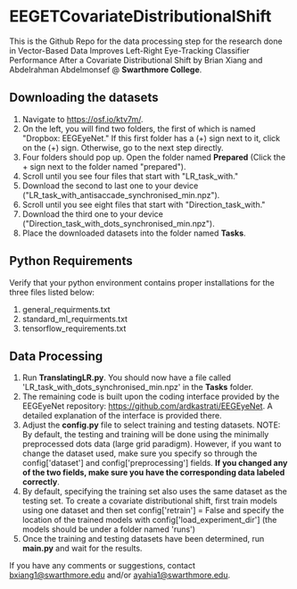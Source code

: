 # EEGETCovariateDistributionalShift

This is the Github Repo for the data processing step for the research done in Vector-Based Data Improves Left-Right
Eye-Tracking Classifier Performance After a Covariate Distributional Shift by Brian Xiang and Abdelrahman Abdelmonsef @ **Swarthmore College**. 

## Downloading the datasets

1. Navigate to https://osf.io/ktv7m/. 
2. On the left, you will find two folders, the first of which is named "Dropbox: EEGEyeNet." If this first folder has a (+) sign next to it, click on the (+) sign. Otherwise, go to the next step directly. 
3. Four folders should pop up. Open the folder named **Prepared** (Click the + sign next to the folder named "prepared"). 
4. Scroll until you see four files that start with "LR_task_with."
5. Download the second to last one to your device ("LR_task_with_antisaccade_synchronised_min.npz").
6. Scroll until you see eight files that start with "Direction_task_with."
5. Download the third one to your device ("Direction_task_with_dots_synchronised_min.npz").
7. Place the downloaded datasets into the folder named **Tasks**.

## Python Requirements

Verify that your python environment contains proper installations for the three files listed below:
1. general_requirments.txt
2. standard_ml_requirments.txt
3. tensorflow_requirements.txt

## Data Processing

1. Run **TranslatingLR.py**. You should now have a file called 'LR_task_with_dots_synchronised_min.npz' in the **Tasks** folder.
2. The remaining code is built upon the coding interface provided by the EEGEyeNet repository: https://github.com/ardkastrati/EEGEyeNet. A detailed explanation of the interface is provided there. 
3. Adjust the **config.py** file to select training and testing datasets. NOTE: By default, the testing and training will be done using the minimally preprocessed dots data (large grid paradigm). However, if you want to change the dataset used, make sure you specify so through the config['dataset'] and config['preprocessing'] fields. **If you changed any of the two fields, make sure you have the corresponding data labeled correctly**.  
4. By default, specifying the training set also uses the same dataset as the testing set. To create a covariate distributional shift, first train models using one dataset and then set config['retrain'] = False and specify the location of the trained models with config['load_experiment_dir'] (the models should be under a folder named 'runs')
5. Once the training and testing datasets have been determined, run **main.py** and wait for the results.

If you have any comments or suggestions, contact bxiang1@swarthmore.edu and/or ayahia1@swarthmore.edu.


 
